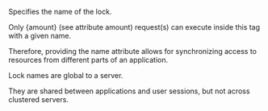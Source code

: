 Specifies the name of the lock.

Only {amount} (see attribute amount) request(s) can execute inside this tag with a given name.

Therefore, providing the name attribute allows for synchronizing access to resources from different parts of an application.

Lock names are global to a server. 

They are shared between applications and user sessions, but not across clustered servers.